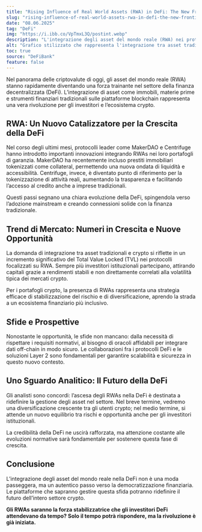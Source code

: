 ```yaml
---
title: "Rising Influence of Real World Assets (RWA) in DeFi: The New Frontier"
slug: "rising-influence-of-real-world-assets-rwa-in-defi-the-new-frontier"
date: "08.06.2025"
tag: "DeFi"
img: "https://i.ibb.co/VpTmxL3Q/postint.webp"
description: "L'integrazione degli asset del mondo reale (RWA) nei protocolli DeFi sta ridefinendo il settore, offrendo nuove strategie di diversificazione e flussi di capitali."
alt: "Grafico stilizzato che rappresenta l'integrazione tra asset tradizionali e DeFi"
toc: true
source: "DeFiBank"
feature: false
---
```


Nel panorama delle criptovalute di oggi, gli asset del mondo reale (RWA) stanno rapidamente diventando una forza trainante nel settore della finanza decentralizzata (DeFi). L’integrazione di asset come immobili, materie prime e strumenti finanziari tradizionali sulle piattaforme blockchain rappresenta una vera rivoluzione per gli investitori e l’ecosistema crypto.

## RWA: Un Nuovo Catalizzatore per la Crescita della DeFi

Nel corso degli ultimi mesi, protocolli leader come MakerDAO e Centrifuge hanno introdotto importanti innovazioni integrando RWAs nei loro portafogli di garanzia. MakerDAO ha recentemente incluso prestiti immobiliari tokenizzati come collateral, permettendo una nuova ondata di liquidità e accessibilità. Centrifuge, invece, è diventato punto di riferimento per la tokenizzazione di attività reali, aumentando la trasparenza e facilitando l’accesso al credito anche a imprese tradizionali.

Questi passi segnano una chiara evoluzione della DeFi, spingendola verso l’adozione mainstream e creando connessioni solide con la finanza tradizionale.

## Trend di Mercato: Numeri in Crescita e Nuove Opportunità

La domanda di integrazione tra asset tradizionali e crypto si riflette in un incremento significativo del Total Value Locked (TVL) nei protocolli focalizzati su RWA. Sempre più investitori istituzionali partecipano, attirando capitali grazie a rendimenti stabili e non direttamente correlati alla volatilità tipica dei mercati crypto.

Per i portafogli crypto, la presenza di RWAs rappresenta una strategia efficace di stabilizzazione del rischio e di diversificazione, aprendo la strada a un ecosistema finanziario più inclusivo.

## Sfide e Prospettive

Nonostante le opportunità, le sfide non mancano: dalla necessità di rispettare i requisiti normativi, al bisogno di oracoli affidabili per integrare dati off-chain in modo sicuro. Le collaborazioni fra i protocolli DeFi e le soluzioni Layer 2 sono fondamentali per garantire scalabilità e sicurezza in questo nuovo contesto.

## Uno Sguardo Analitico: Il Futuro della DeFi

Gli analisti sono concordi: l’ascesa degli RWAs nella DeFi è destinata a ridefinire la gestione degli asset nel settore. Nel breve termine, vedremo una diversificazione crescente tra gli utenti crypto; nel medio termine, si attende un nuovo equilibrio tra rischi e opportunità anche per gli investitori istituzionali.

La credibilità della DeFi ne uscirà rafforzata, ma attenzione costante alle evoluzioni normative sarà fondamentale per sostenere questa fase di crescita.

## Conclusione

L’integrazione degli asset del mondo reale nella DeFi non è una moda passeggera, ma un autentico passo verso la democratizzazione finanziaria. Le piattaforme che sapranno gestire questa sfida potranno ridefinire il futuro dell’intero settore crypto.

**Gli RWAs saranno la forza stabilizzatrice che gli investitori DeFi attendevano da tempo? Solo il tempo potrà rispondere, ma la rivoluzione è già iniziata.**
